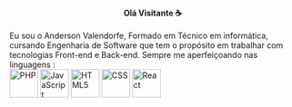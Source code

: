 <center><b>Olá Visitante ☕</b></center>
<br>
Eu sou o Anderson Valendorfe, Formado em Técnico em informática, cursando Engenharia de Software que tem o propósito em trabalhar com tecnologias Front-end e Back-end. Sempre me aperfeiçoando nas linguagens :
<br>
<img src="https://upload.wikimedia.org/wikipedia/commons/thumb/2/27/PHP-logo.svg/1280px-PHP-logo.svg.png" alt="PHP" style="width: 50px;">
<img src="https://upload.wikimedia.org/wikipedia/commons/6/6a/JavaScript-logo.png" alt="JavaScript" style="width: 50px;">
<img src="https://upload.wikimedia.org/wikipedia/commons/3/38/HTML5_Badge.svg" alt="HTML5" style="width: 50px;">
<img src="https://upload.wikimedia.org/wikipedia/commons/d/d5/CSS3_logo_and_wordmark.svg" alt="CSS" style="width: 50px;">
<img src="https://upload.wikimedia.org/wikipedia/commons/a/a7/React-icon.svg" alt="React" style="width: 50px;">
